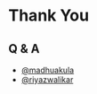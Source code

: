 # Thank You 

## Q & A

* [@madhuakula](https://twitter.com/madhuakula)
* [@riyazwalikar](https://twitter.com/riyazwalikar)
